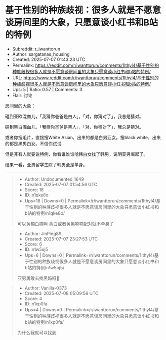 # 基于性别的种族歧视：很多人就是不愿意谈房间里的大象，只愿意谈小红书和B站的特例

- Subreddit: r_iwanttorun
- Author: sargatanas_housing
- Created: 2025-07-07 01:43:23 UTC
- Permalink: https://reddit.com/r/iwanttorun/comments/1lthyl4/基于性别的种族歧视很多人就是不愿意谈房间里的大象只愿意谈小红书和b站的特例/
- URL: https://www.reddit.com/r/iwanttorun/comments/1lthyl4/基于性别的种族歧视很多人就是不愿意谈房间里的大象只愿意谈小红书和b站的特例/
- Ups: 5 | Ratio: 0.57 | Comments: 3
- Flair: 讨论


房间里的大象：

碰到亚欧混血儿，「我猜你爸爸是白人」，「对，你猜对了」，我总是猜对。

碰到黑白混血儿，「我猜你爸爸是黑人」，「对，你猜对了」，我总是猜对。

或者你搜毛片，直接搜White Asian，出来的都是白男亚女。搜black
white，出来的都是黑男白女。不信你试试

但是非有人就要说特例，你看谁谁谁哈韩白女找了韩男，说明亚男崛起了。

结果一看，亚男留学生除了韩男全是单身。


---

> - Author: Undocumented_1649
> - Created: 2025-07-07 01:54:56 UTC
> - Score: 18
> - ID: n1qke8o
> - Ups=18 | Downs=0 | Permalink=/r/iwanttorun/comments/1lthyl4/基于性别的种族歧视很多人就是不愿意谈房间里的大象只愿意谈小红书和b站的特例/n1qke8o/
>
> 可以黄楠白楠啊 黄白或者黄黑喃喃配对就不单身了

> - Author: JinPing89
> - Created: 2025-07-07 23:27:53 UTC
> - Score: 6
> - ID: n1w5oj5
> - Ups=6 | Downs=0 | Permalink=/r/iwanttorun/comments/1lthyl4/基于性别的种族歧视很多人就是不愿意谈房间里的大象只愿意谈小红书和b站的特例/n1w5oj5/
>
> 亚男勇敢去找黑妈呀🥺

> - Author: Vanilla-0373
> - Created: 2025-07-08 05:09:56 UTC
> - Score: 4
> - ID: n1xp0fa
> - Ups=4 | Downs=0 | Permalink=/r/iwanttorun/comments/1lthyl4/基于性别的种族歧视很多人就是不愿意谈房间里的大象只愿意谈小红书和b站的特例/n1xp0fa/
>
> 为什么我就可以找到
